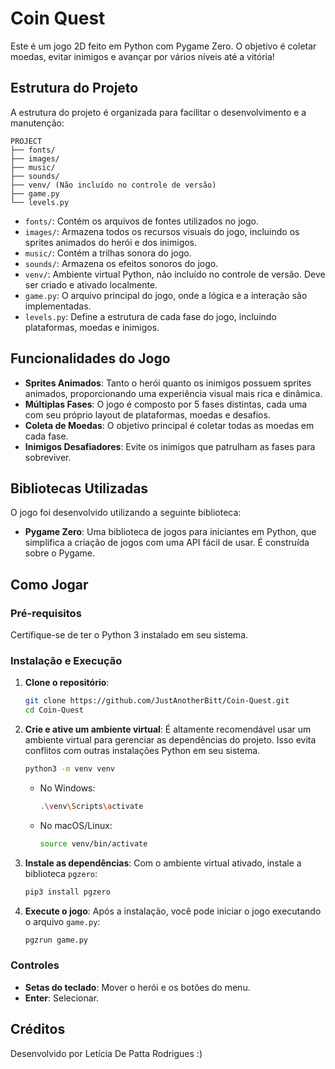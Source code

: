 # Coin Quest

Este é um jogo 2D feito em Python com Pygame Zero.
O objetivo é coletar moedas, evitar inimigos e avançar por vários níveis até a vitória!

## Estrutura do Projeto

A estrutura do projeto é organizada para facilitar o desenvolvimento e a manutenção:

```
PROJECT
├── fonts/
├── images/
├── music/
├── sounds/
├── venv/ (Não incluído no controle de versão)
├── game.py
└── levels.py
```

- `fonts/`: Contém os arquivos de fontes utilizados no jogo.
- `images/`: Armazena todos os recursos visuais do jogo, incluindo os sprites animados do herói e dos inimigos.
- `music/`: Contém a trilhas sonora do jogo.
- `sounds/`: Armazena os efeitos sonoros do jogo.
- `venv/`: Ambiente virtual Python, não incluído no controle de versão. Deve ser criado e ativado localmente.
- `game.py`: O arquivo principal do jogo, onde a lógica e a interação são implementadas.
- `levels.py`: Define a estrutura de cada fase do jogo, incluindo plataformas, moedas e inimigos.

## Funcionalidades do Jogo

- **Sprites Animados**: Tanto o herói quanto os inimigos possuem sprites animados, proporcionando uma experiência visual mais rica e dinâmica.
- **Múltiplas Fases**: O jogo é composto por 5 fases distintas, cada uma com seu próprio layout de plataformas, moedas e desafios.
- **Coleta de Moedas**: O objetivo principal é coletar todas as moedas em cada fase.
- **Inimigos Desafiadores**: Evite os inimigos que patrulham as fases para sobreviver.

## Bibliotecas Utilizadas

O jogo foi desenvolvido utilizando a seguinte biblioteca:

- **Pygame Zero**: Uma biblioteca de jogos para iniciantes em Python, que simplifica a criação de jogos com uma API fácil de usar. É construída sobre o Pygame.

## Como Jogar

### Pré-requisitos

Certifique-se de ter o Python 3 instalado em seu sistema.

### Instalação e Execução

1. **Clone o repositório**:
   ```bash
   git clone https://github.com/JustAnotherBitt/Coin-Quest.git
   cd Coin-Quest
   ```

2. **Crie e ative um ambiente virtual**:
   É altamente recomendável usar um ambiente virtual para gerenciar as dependências do projeto. Isso evita conflitos com outras instalações Python em seu sistema.

   ```bash
   python3 -m venv venv
   ```

   - No Windows:
     ```bash
     .\venv\Scripts\activate
     ```
   - No macOS/Linux:
     ```bash
     source venv/bin/activate
     ```

3. **Instale as dependências**:
   Com o ambiente virtual ativado, instale a biblioteca `pgzero`:

   ```bash
   pip3 install pgzero
   ```

4. **Execute o jogo**:
   Após a instalação, você pode iniciar o jogo executando o arquivo `game.py`:

   ```bash
   pgzrun game.py
   ```

### Controles

- **Setas do teclado**: Mover o herói e os botões do menu.
- **Enter**: Selecionar.

## Créditos

Desenvolvido por Letícia De Patta Rodrigues :)


